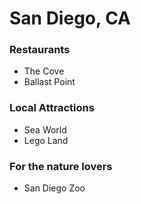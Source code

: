 # San Diego, CA  
### Restaurants
- The Cove
- Ballast Point

### Local Attractions
- Sea World
- Lego Land

### For the nature lovers
- San Diego Zoo
